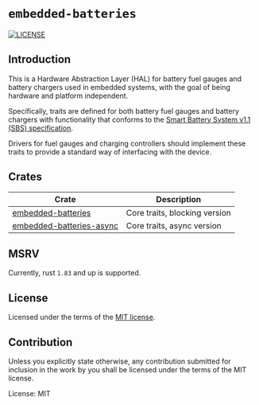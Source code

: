# `embedded-batteries`
[![LICENSE](https://img.shields.io/badge/License-MIT-blue)](LICENSE)

## Introduction
This is a Hardware Abstraction Layer (HAL) for battery fuel gauges and battery chargers used in embedded systems, with the goal of being hardware and platform independent.

Specifically, traits are defined for both battery fuel gauges and battery chargers with functionality that conforms to the [Smart Battery System v1.1 (SBS) specification](https://sbs-forum.org/specs/sbdat110.pdf).

Drivers for fuel gauges and charging controllers should implement these traits to provide a standard way of interfacing with the device.

## Crates

| Crate | Description |
|-|-|
| [embedded-batteries](./embedded-batteries) | Core traits, blocking version |
| [embedded-batteries-async](./embedded-batteries-async) | Core traits, async version |

## MSRV

Currently, rust `1.83` and up is supported.

## License

Licensed under the terms of the [MIT license](http://opensource.org/licenses/MIT).

## Contribution

Unless you explicitly state otherwise, any contribution submitted for
inclusion in the work by you shall be licensed under the terms of the
MIT license.

License: MIT
